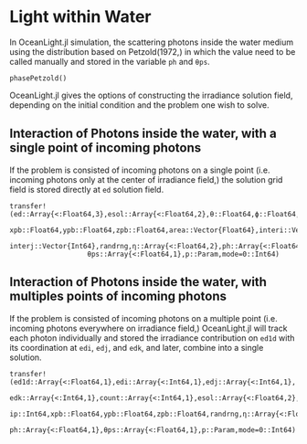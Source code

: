 # Light within Water

In OceanLight.jl simulation, the scattering photons inside the water medium using the distribution based on Petzold(1972,) in which the value need to be called manually and stored in the variable `ph` and `θps`. 

```@docs
phasePetzold()
```
OceanLight.jl gives the options of constructing the irradiance solution field, depending on the initial condition and the problem one wish to solve. 

## Interaction of Photons inside the water, with a single point of incoming photons

If the problem is consisted of incoming photons on a single point (i.e. incoming photons only at the center of irradiance field,) the solution grid field is stored directly at `ed` solution field. 

```@docs
transfer!(ed::Array{<:Float64,3},esol::Array{<:Float64,2},θ::Float64,ϕ::Float64,fres::Float64,ip::Int64,
                   xpb::Float64,ypb::Float64,zpb::Float64,area::Vector{Float64},interi::Vector{Int64},
                   interj::Vector{Int64},randrng,η::Array{<:Float64,2},ph::Array{<:Float64,1},
                   θps::Array{<:Float64,1},p::Param,mode=0::Int64)
```

## Interaction of Photons inside the water, with multiples points of incoming photons

If the problem is consisted of incoming photons on a multiple point (i.e. incoming photons everywhere on irradiance field,) OceanLight.jl will track each photon individually and stored the irradiance contribution on `ed1d` with its coordination at `edi`, `edj`, and `edk`, and later, combine into a single solution. 

```@docs
transfer!(ed1d::Array{<:Float64,1},edi::Array{<:Int64,1},edj::Array{<:Int64,1},
                   edk::Array{<:Int64,1},count::Array{<:Int64,1},esol::Array{<:Float64,2},θ::Float64,ϕ::Float64,fres::Float64,
                   ip::Int64,xpb::Float64,ypb::Float64,zpb::Float64,randrng,η::Array{<:Float64,2},
                   ph::Array{<:Float64,1},θps::Array{<:Float64,1},p::Param,mode=0::Int64)
```
